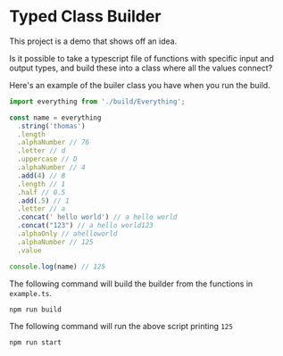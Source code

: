 # Typed Class Builder

This project is a demo that shows off an idea.

Is it possible to take a typescript file of functions with specific input and output types, and build these into a class where all the values connect?

Here's an example of the builer class you have when you run the build.

```ts
import everything from './build/Everything';

const name = everything
  .string('thomas')
  .length
  .alphaNumber // 76
  .letter // d
  .uppercase // D
  .alphaNumber // 4
  .add(4) // 8
  .length // 1
  .half // 0.5
  .add(.5) // 1
  .letter // a
  .concat(' hello world') // a hello world
  .concat("123") // a hello world123
  .alphaOnly // ahelloworld
  .alphaNumber // 125
  .value

console.log(name) // 125
```

The following command will build the builder from the functions in `example.ts`.

```
npm run build
```

The following command will run the above script printing `125`

```
npm run start
```